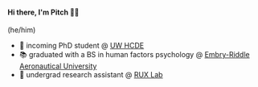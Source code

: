 <!--
**wspitch/wspitch** is a ✨ _special_ ✨ repository because its `README.md` (this file) appears on your GitHub profile.
-->

#### Hi there, I'm Pitch 👋🏼

(he/him)

- 🎉 incoming PhD student @ [UW HCDE](https://www.hcde.washington.edu)
- 📚 graduated with a BS in human factors psychology @ [Embry-Riddle Aeronautical University](https://erau.edu)
- 🔬 undergrad research assistant @ [RUX Lab](https://daytonabeach.erau.edu/about/labs/research-user-experience)
